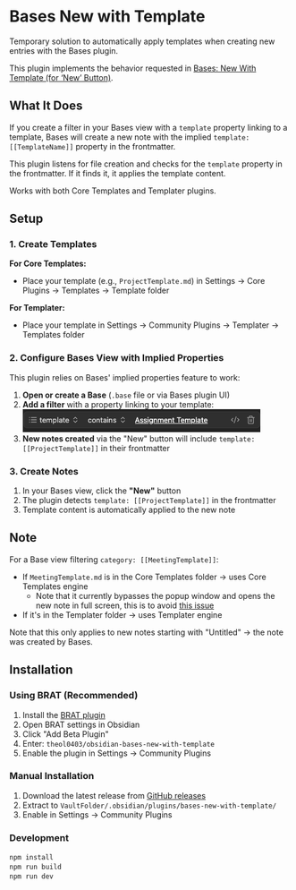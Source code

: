 # Bases New with Template

Temporary solution to automatically apply templates when creating new entries
with the Bases plugin.

This plugin implements the behavior requested in
[Bases: New With Template (for ‘New’ Button)](https://forum.obsidian.md/t/bases-new-with-template-for-new-button/102639).

## What It Does

If you create a filter in your Bases view with a `template` property linking to
a template, Bases will create a new note with the implied
`template: [[TemplateName]]` property in the frontmatter.

This plugin listens for file creation and checks for the `template` property in
the frontmatter. If it finds it, it applies the template content.

Works with both Core Templates and Templater plugins.

## Setup

### 1. Create Templates

**For Core Templates:**

- Place your template (e.g., `ProjectTemplate.md`) in Settings → Core Plugins →
  Templates → Template folder

**For Templater:**

- Place your template in Settings → Community Plugins → Templater → Templates
  folder

### 2. Configure Bases View with Implied Properties

This plugin relies on Bases' implied properties feature to work:

1. **Open or create a Base** (`.base` file or via Bases plugin UI)
2. **Add a filter** with a property linking to your template:
   ![Filter Example](<CleanShot 2025-09-17 at 19.21.40.png>)
3. **New notes created** via the "New" button will include
   `template: [[ProjectTemplate]]` in their frontmatter

### 3. Create Notes

1. In your Bases view, click the **"New"** button
2. The plugin detects `template: [[ProjectTemplate]]` in the frontmatter
3. Template content is automatically applied to the new note

## Note

For a Base view filtering `category: [[MeetingTemplate]]`:

- If `MeetingTemplate.md` is in the Core Templates folder → uses Core Templates
  engine
  - Note that it currently bypasses the popup window and opens the new note in
    full screen, this is to avoid
    [this issue](https://forum.obsidian.md/t/bases-applying-template-in-new-entry-popup-doesnt-apply-properties/105802)
- If it's in the Templater folder → uses Templater engine

Note that this only applies to new notes starting with "Untitled" -> the note
was created by Bases.

## Installation

### Using BRAT (Recommended)

1. Install the [BRAT plugin](https://github.com/TfTHacker/obsidian42-brat)
2. Open BRAT settings in Obsidian
3. Click "Add Beta Plugin"
4. Enter: `theol0403/obsidian-bases-new-with-template`
5. Enable the plugin in Settings → Community Plugins

### Manual Installation

1. Download the latest release from
   [GitHub releases](https://github.com/theol0403/obsidian-bases-new-with-template/releases)
2. Extract to `VaultFolder/.obsidian/plugins/bases-new-with-template/`
3. Enable in Settings → Community Plugins

### Development

```bash
npm install
npm run build
npm run dev
```
